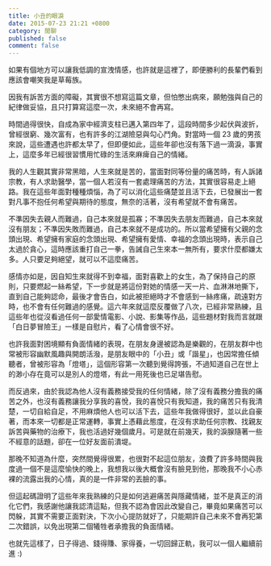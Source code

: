 ```yaml
---
title: 小丑的眼淚
date: 2015-07-23 21:21 +0800
category: 閒聊
published: false
comment: false
---
```


如果有個地方可以讓我低調的宣洩情感，也許就是這裡了，即便勝利的長輩們看到應該會嘲笑我是草莓族。

因我有訴苦方面的障礙，其實很不想寫這篇文章，但怕憋出病來，願勉強與自己的紀律做妥協，且只打算寫這麼一次，未來絕不會再寫。

時間過得很快，自成為家中經濟支柱已邁入第四年了，這段時間多少起伏與波折，曾經很窮、幾次富有，也有許多的江湖險惡與勾心鬥角。對當時一個 23 歲的男孩來說，這些遭遇也許都太早了，但即便如此，這些年卻也沒有落下過一滴淚，事實上，這麼多年已經很習慣用忙碌的生活來麻痺自己的情緒。

我的人生觀其實非常黑暗，人生來就是苦的，當面對同等份量的痛苦時，有人訴諸宗教，有人求助醫學，當一個人若沒有一套處理痛苦的方法，其實很容易走上絕路。我在這些年面對種種煩惱，為了可以消化這些痛楚並且活下去，已發展出一套對凡事不抱任何希望與期待的態度，無奈的活著，沒有希望就不會有痛苦。

不準因失去親人而難過，自己本來就是孤寡；不準因失去朋友而難過，自己本來就沒有朋友；不準因失敗而難過，自己本來就不是成功的。所以當希望擁有父親的念頭出現、希望擁有家庭的念頭出現、希望擁有愛情、幸福的念頭出現時，表示自己太過於貪心，這時應該重打自己一拳，告誡自己生來本一無所有，要求什麼都嫌太多。人只要足夠絕望，就可以不這麼痛苦。

感情亦如是，因自知生來就得不到幸福，面對喜歡上的女生，為了保持自己的原則，只要燃起一絲希望，下一步就是將這份對她的情感一天一片、血淋淋地撕下，直到自己能夠認命，最後才會告白，如此被拒絕時才不會感到一絲疼痛，疏遠對方時，也不會有任何難過的感覺。這六年來就這麼反覆做了八次，已經非常熟練，且這些年也從沒看過任何一部愛情電影、小說、影集等作品，這些題材對我而言就跟「白日夢冒險王」一樣是自慰片，看了心情會很不好。

也許我面對困境顯有負面情緒的表現，在朋友身邊被認為是樂觀的，在朋友群中也常被形容幽默風趣與開朗活潑，是朋友眼中的「小丑」或「諧星」，也因常擔任傾聽者，曾被形容為「燈塔」，這個形容第一次聽到覺得誇張，不過知道自己在世上的渺小存在竟可以是別人的燈塔，有此一用死後也已足堪告慰。

而反過來，由於我認為他人沒有義務接受我的任何情緒，除了沒有義務分擔我的痛苦之外，也沒有義務讓我分享我的喜悅，我的喜悅只有我知道，我的痛苦只有我清楚，一切自給自足，不用麻煩他人也可以活下去，這些年我做得很好，並以此自豪著，而本來一切都是正常運轉，事實上憑藉此態度，在沒有求助任何宗教、找親友訴苦與藥物的治療下，我也活過好幾個歲月。可是就在前幾天，我的淚腺隨著一些不經意的話題，卻在一位好友面前潰堤。

那晚不知道為什麼，突然間覺得很累，也很對不起這位朋友，浪費了許多時間與我度過一個不是這麼愉快的晚上，我想我以後大概會沒有臉見到他，那晚我不小心赤裸的流露出我的心情，真的是一件非常的丟臉的事。

但這起碼證明了這些年來我熟練的只是如何逃避痛苦與隱藏情緒，並不是真正的消化它們，我感謝他讓我認清這點，但我不認為會因此改變自己，畢竟如果痛苦可以閃躲，其實不需要正面對決，下次小心提防就好了，只能期許自己未來不會再犯第二次錯誤，以免出現第二個犧牲者承擔我的負面情緒。

也就先這樣了，日子得過、錢得賺、家得養，一切回歸正軌，我可以一個人繼續前進 :)
